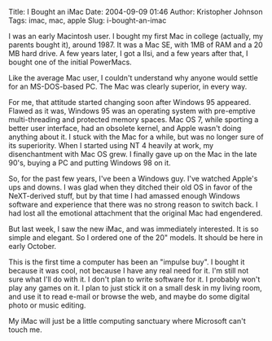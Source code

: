 Title: I Bought an iMac
Date: 2004-09-09 01:46
Author: Kristopher Johnson
Tags: imac, mac, apple
Slug: i-bought-an-imac

I was an early Macintosh user. I bought my first Mac in college
(actually, my parents bought it), around 1987. It was a Mac SE, with 1MB
of RAM and a 20 MB hard drive. A few years later, I got a IIsi, and a
few years after that, I bought one of the initial PowerMacs.

Like the average Mac user, I couldn't understand why anyone would settle
for an MS-DOS-based PC. The Mac was clearly superior, in every way.

For me, that attitude started changing soon after Windows 95 appeared.
Flawed as it was, Windows 95 was an operating system with pre-emptive
multi-threading and protected memory spaces. Mac OS 7, while sporting a
better user interface, had an obsolete kernel, and Apple wasn't doing
anything about it. I stuck with the Mac for a while, but was no longer
sure of its superiority. When I started using NT 4 heavily at work, my
disenchantment with Mac OS grew. I finally gave up on the Mac in the
late 90's, buying a PC and putting Windows 98 on it.

So, for the past few years, I've been a Windows guy. I've watched
Apple's ups and downs. I was glad when they ditched their old OS in
favor of the NeXT-derived stuff, but by that time I had amassed enough
Windows software and experience that there was no strong reason to
switch back. I had lost all the emotional attachment that the original
Mac had engendered.

But last week, I saw the new iMac, and was immediately interested. It is
so simple and elegant. So I ordered one of the 20" models. It should be
here in early October.

This is the first time a computer has been an "impulse buy". I bought it
because it was cool, not because I have any real need for it. I'm still
not sure what I'll do with it. I don't plan to write software for it. I
probably won't play any games on it. I plan to just stick it on a small
desk in my living room, and use it to read e-mail or browse the web, and
maybe do some digital photo or music editing.

My iMac will just be a little computing sanctuary where Microsoft can't
touch me.


